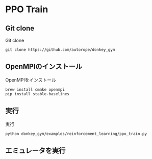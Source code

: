 # PPO Train

## Git clone

Git clone
```
git clone https://github.com/autorope/donkey_gym
```

## OpenMPIのインストール

OpenMPIをインストール
```
brew install cmake openmpi
pip install stable-baselines
```

## 実行

実行
```
python donkey_gym/examples/reinforcement_learning/ppo_train.py
```

## エミュレータを実行


